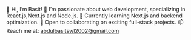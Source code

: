 👋 Hi, I’m Basit!
👀 I’m passionate about web development, specializing in React.js,Next.js and Node.js.
🌱 Currently learning Next.js and backend optimization.
💞️ Open to collaborating on exciting full-stack projects.
📫 Reach me at: abdulbasitswl2002@gmail.com
